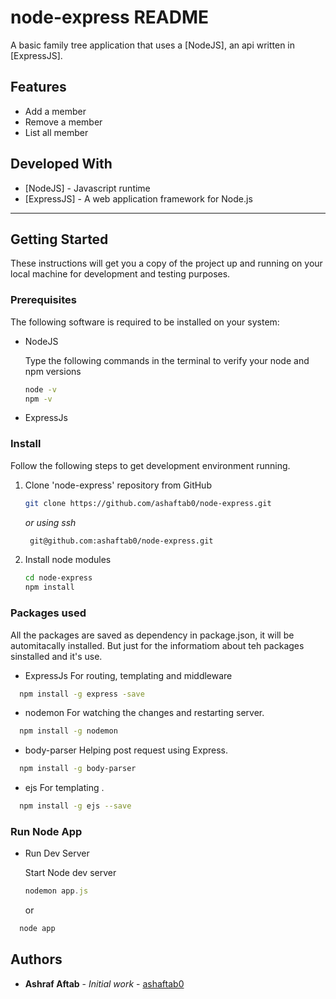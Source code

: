 # node-express README

A basic family tree application that uses a [NodeJS], an api written in [ExpressJS].

## Features

* Add a member
* Remove a member
* List all member

## Developed With

* [NodeJS] - Javascript runtime
* [ExpressJS] - A web application framework for Node.js

---

## Getting Started

These instructions will get you a copy of the project up and running on your local machine for development and testing purposes.

### Prerequisites

The following software is required to be installed on your system:

* NodeJS

  Type the following commands in the terminal to verify your node and npm versions
  ```bash
  node -v
  npm -v
  ```

* ExpressJs

### Install

Follow the following steps to get development environment running.

1. Clone 'node-express' repository from GitHub

   ```bash
   git clone https://github.com/ashaftab0/node-express.git
   ```

   _or using ssh_
   ```bash
    git@github.com:ashaftab0/node-express.git
   ```

2. Install node modules

   ```bash
   cd node-express
   npm install
   ```

### Packages used
All the packages are saved as dependency in package.json, it will be automitacally installed.
But just for the informatiom about teh packages sinstalled and it's use.

* ExpressJs
For routing, templating and middleware
```bash
  npm install -g express -save
  ```

* nodemon
For watching the changes and restarting server.
```bash
  npm install -g nodemon
  ```

* body-parser
Helping post request using Express.
```bash
  npm install -g body-parser
  ```

* ejs
For templating .
```bash
  npm install -g ejs --save
  ```

### Run Node App

* Run Dev Server

  Start Node dev server
  ```javascript
  nodemon app.js
  ```
  or

```javascript
  node app
  ```

## Authors

* **Ashraf Aftab** - *Initial work* - [ashaftab0](https://github.com/ashaftab0)